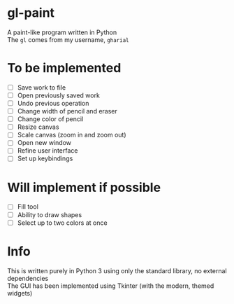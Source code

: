 # gl-paint
A paint-like program written in Python  
The `gl` comes from my username, `gharial`

# To be implemented
- [ ] Save work to file
- [ ] Open previously saved work
- [ ] Undo previous operation
- [ ] Change width of pencil and eraser
- [ ] Change color of pencil
- [ ] Resize canvas
- [ ] Scale canvas (zoom in and zoom out)
- [ ] Open new window
- [ ] Refine user interface
- [ ] Set up keybindings

# Will implement if possible
- [ ] Fill tool
- [ ] Ability to draw shapes
- [ ] Select up to two colors at once

# Info
This is written purely in Python 3 using only the standard library, no external dependencies  
The GUI has been implemented using Tkinter (with the modern, themed widgets)
